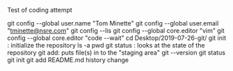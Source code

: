 Test of coding
attempt

  git config --global user.name "Tom Minette"
  git config --global user.email "tminette@nsre.com"
  git config --lis
  git config --global core.editor "vim"
  git config --global core.editor "code --wait"
  cd Desktop/2019-07-26-git/
  git init  : initialize the repository
  ls -a
  pwd
  git status : looks at the state of the repository
  git add: puts file(s) in to the "staging area"
  git --version
  git status
  git init
  git add README.md
  history
change